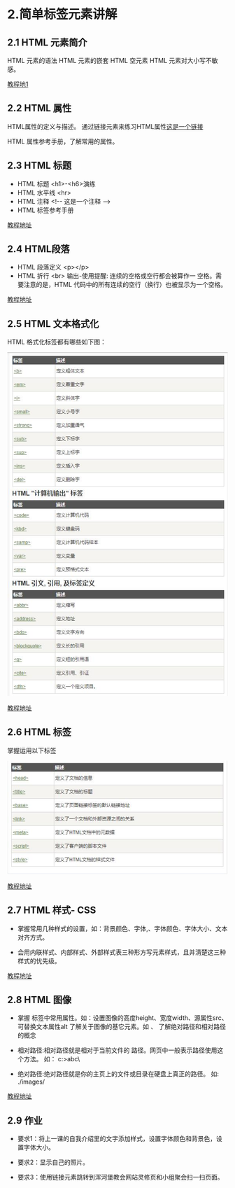 
# 2.简单标签元素讲解 

## 2.1 HTML 元素简介

HTML 元素的语法
HTML 元素的嵌套
HTML 空元素
HTML 元素对大小写不敏感。

[教程地1](htt1://www.runoob.com/html/html-elements.html)
## 2.2 HTML 属性
HTML属性的定义与描述。
通过链接元素来练习HTML属性<a href="http://www.runoob.com">这是一个链接</a>

HTML 属性参考手册，了解常用的属性。

    
## 2.3 HTML 标题

- HTML 标题 \<h1>-\<h6>演练
- HTML 水平线 \<hr>
- HTML 注释 \<!-- 这是一个注释 -->
- HTML 标签参考手册

[教程地址](http://www.runoob.com/html/html-headings.html)
## 2.4 HTML段落

- HTML 段落定义 \<p>\</p>
- HTML 折行 \<br>
输出-使用提醒: 连续的空格或空行都会被算作一
空格。需要注意的是，HTML 代码中的所有连续的空行（换行）也被显示为一个空格。

[教程地址](http://www.runoob.com/html/html-paragraphs.html)

## 2.5 HTML 文本格式化
HTML 格式化标签都有哪些如下图：

![image](FormatLabel.jpg)

[教程地址](http://www.runoob.com/html/html-formatting.html)

## 2.6 HTML <head>标签
掌握运用以下标签

![image](head.jpg)


[教程地址](http://www.runoob.com/html/html-head.html)

## 2.7 HTML 样式- CSS
    
- 掌握常用几种样式的设置，如：背景颜色、字体,、字体颜色、字体大小、文本对齐方式。

- 会用内联样式、内部样式、外部样式表三种形方写元素样式，且并清楚这三种样式的忧先级。
    
    
[教程地址](http://www.runoob.com/html/html-css.html#commentform)

## 2.8 HTML 图像

- 掌握 <img>标签中常用属性。如：设置图像的高度height、宽度width、源属性src、可替换文本属性alt
了解关于图像的基它元素。如 <map>、<area>
了解绝对路径和相对路径的概念

- 相对路径:相对路径就是相对于当前文件的 路径。网页中一般表示路径使用这个方法。
如： c:\>abc\

- 绝对路径:绝对路径就是你的主页上的文件或目录在硬盘上真正的路径。
如:  ./images/   

[教程地址](http://www.runoob.com/html/html-images.html)

## 2.9 作业

- 要求1：将上一课的自我介绍里的文字添加样式，设置字体颜色和背景色，设置字体大小。

- 要求2：显示自己的照片。

- 要求3：使用链接元素跳转到浑河堡教会网站灵修页和小组聚会扫一扫页面。


    




